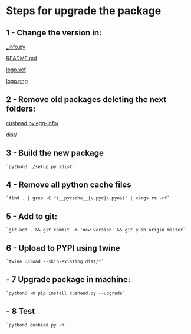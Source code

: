 # Steps for upgrade the package

## 1 - Change the version in:

[_info.py](./_info.py)

[README.md](./README.md)

[logo.xcf](./logo.xcf)

[logo.png](./logo.png)

## 2 - Remove old packages deleting the next folders:

[cushead.py.egg-info/](./cushead.py.egg-info/.)

[dist/](./dist/.)

## 3 - Build the new package

    `python3 ./setup.py sdist`

## 4 - Remove all python cache files

    `find . | grep -E "(__pycache__|\.pyc|\.pyo$)" | xargs rm -rf`

## 5 - Add to git:

    `git add . && git commit -m 'new version' && git push origin master`

## 6 - Upload to PYPI using twine

    `twine upload --skip-existing dist/*`

## - 7 Upgrade package in machine:

    `python3 -m pip install cushead.py --upgrade`

## - 8 Test

    `python3 cushead.py -h`
